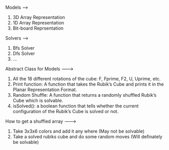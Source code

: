 Models -->
1. 3D Array Representation
2. 1D Array Representation
3. Bit-board Reprsentation

Solvers -->
1. Bfs Solver 
2. Dfs Solver
3. ...


Abstract Class for Models --->
1. All the 18 different rotations of the cube: F, Fprime, F2, U, Uprime, etc.
2. Print function: A function that takes the Rubik’s Cube and prints it in the Planar Representation Format.
3. Random Shuffle: A function that returns a randomly shuffled Rubik’s Cube which is solvable.
4. isSolved(): a boolean function that tells whether the current configuration of the Rubik’s Cube is solved or not.


How to get a shuffled array --->
1. Take 3x3x6 colors and add it any where (May not be solvable)
2. Take a solved rubiks cube and do some random moves (Will definately be solvable)
